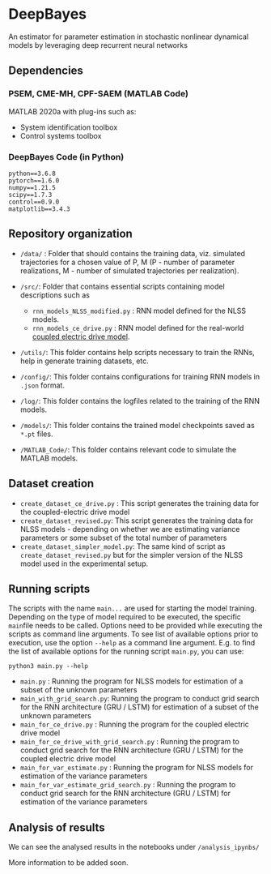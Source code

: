 # DeepBayes

An estimator for parameter estimation in stochastic nonlinear dynamical models by leveraging deep recurrent neural networks

## Dependencies

### PSEM, CME-MH, CPF-SAEM (MATLAB Code)

MATLAB 2020a with plug-ins such as: 

- System identification toolbox 
- Control systems toolbox

### DeepBayes Code (in Python)
```
python==3.6.8
pytorch==1.6.0
numpy==1.21.5
scipy==1.7.3
control==0.9.0
matplotlib==3.4.3
```
## Repository organization

- `/data/` : Folder that should contains the training data, viz. simulated trajectories for a chosen value of P, M (P - number of parameter realizations, M -  number of simulated trajectories per realization).

- `/src/`: Folder that contains essential scripts containing model descriptions such as 
  - `rnn_models_NLSS_modified.py` : RNN model defined for the NLSS models.
  - `rnn_models_ce_drive.py` :  RNN model defined for the real-world  [coupled electric drive model](https://www.nonlinearbenchmark.org/benchmarks/coupled-electric-drives).

- `/utils/`: This folder contains help scripts necessary to train the RNNs, help in generate training datasets, etc.
- `/config/`: This folder contains configurations for training RNN models in `.json` format. 
- `/log/`:  This folder contains the logfiles related to the training of the RNN models.
- `/models/`: This folder contains the trained model checkpoints saved as `*.pt` files.
- `/MATLAB_Code/`: This folder contains relevant code to simulate the MATLAB models.

## Dataset creation

 - `create_dataset_ce_drive.py` : This script generates the training data for the coupled-electric drive model
 - `create_dataset_revised.py`: This script generates the training data for NLSS models - depending on whether we are estimating variance parameters or some subset of the total number of parameters 
 - `create_dataset_simpler_model.py`: The same kind of script as `create_dataset_revised.py` but for the simpler version of the NLSS model used in the experimental setup. 

## Running scripts

The scripts with the name `main...` are used for starting the model training. Depending on the type of model required to be executed, the specific `main`file needs to be called. Options need to be provided while executing the scripts as command line arguments. To see list of available options prior to execution, use the option `--help` as a command line argument. E.g. to find the list of available options for the running script `main.py`, you can use:

```
python3 main.py --help
```

- `main.py` : Running the program for NLSS models for estimation of a subset of the unknown parameters
- `main_with_grid_search.py`: Running the program to conduct grid search for the RNN architecture (GRU / LSTM) for estimation of a subset of the unknown parameters
- `main_for_ce_drive.py` : Running the program for the coupled electric drive model  
- `main_for_ce_drive_with_grid_search.py` :  Running the program to conduct grid search for the RNN architecture (GRU / LSTM) for the coupled electric drive model  
- `main_for_var_estimate.py` : Running the program for NLSS models for estimation of the variance parameters
- `main_for_var_estimate_grid_search.py` : Running the program to conduct grid search for the RNN architecture (GRU / LSTM) for estimation of the variance parameters

## Analysis of results

We can see the analysed results in the notebooks under `/analysis_ipynbs/`

More information to be added soon. 